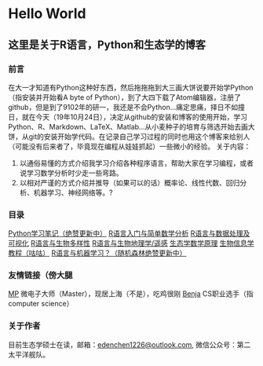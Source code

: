 #  Hello World
  
##  这里是关于R语言，Python和生态学的博客
  
###  前言
  
在大一才知道有Python这种好东西，然后拖拖拖到大三画大饼说要开始学Python（指安装并开始看A byte of Python），到了大四下载了Atom编辑器，注册了github，但是到了9102年的研一，我还是不会Python...痛定思痛，择日不如撞日，就在今天（19年10月24日），决定从github的安装和博客的使用开始，学习Python、R、Markdown、LaTeX、Matlab...从小麦种子的培育与筛选开始去画大饼，从git的安装开始学代码。在记录自己学习过程的同时也用这个博客来给别人（可能没有后来者了，毕竟现在编程从娃娃抓起）一些微小的经验。
关于内容：
1. 以通俗易懂的方式介绍我学习介绍各种程序语言，帮助大家在学习编程，或者说学习数学分析时少走一些弯路。
2. 以相对严谨的方式介绍并推导（如果可以的话）概率论、线性代数、回归分析、机器学习、神经网络等。?
###  目录
  
[Python学习笔记（绝赞更新中）](markdown-notes/Python.html )
[R语言入门与简单数学分析](markdown-notes/R.html )
[R语言与数据处理及可视化](markdown-notes/R_visible.html )
[R语言与生物多样性](markdown-notes/R_biodiv.html )
[R语言与生物地理学/遥感](markdown-notes/R_biogeo.html )
[生态学数学原理](markdown-notes/MathPrinciples.html )
[生物信息学教程（咕咕）](https://github.com/Vendredii/Bioinformatic-trans )
[R语言与机器学习？（随机森林绝赞更新中）](markdown-notes/R_model.html )
###  友情链接（傍大腿
  
[MP](mpraiser.github.io ) 微电子大师（Master），现居上海（不是），吃鸡很刚
[Benja](aiifabbf.github.io ) CS职业选手（指computer science）
  
###  关于作者
  
目前生态学硕士在读，邮箱：edenchen1226@outlook.com, 微信公众号：第二太平洋舰队。
  